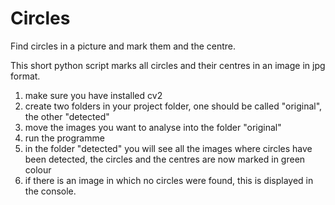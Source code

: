 # Circles
Find circles in a picture and mark them and the centre.

This short python script marks all circles and their centres in an image in jpg format.
1. make sure you have installed cv2
2. create two folders in your project folder, one should be called "original", the other "detected"
3. move the images you want to analyse into the folder "original"
4. run the programme
5. in the folder "detected" you will see all the images where circles have been detected, the circles and the centres are now marked in green colour
6. if there is an image in which no circles were found, this is displayed in the console.